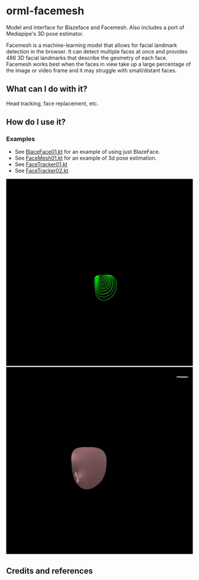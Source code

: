 # orml-facemesh

Model and interface for Blazeface and Facemesh. Also includes a port of Mediapipe's 3D pose estimator.

Facemesh is a machine-learning model that allows for facial landmark detection in the browser. It can detect multiple faces at once and provides 486 3D facial landmarks that describe the geometry of each face. Facemesh works best when the faces in view take up a large percentage of the image or video frame and it may struggle with small/distant faces.

## What can I do with it?

Head tracking, face replacement, etc.

## How do I use it?

### Examples
* See [BlaceFace01.kt](src/demo/kotlin/BlazeFace01.kt) for an example of using just BlazeFace.
* See [FaceMesh01.kt](src/demo/kotlin/FaceMesh01.kt) for an example of 3d pose estimation. 
* See [FaceTracker01.kt](src/demo/kotlin/FaceTracker01.kt)
* See [FaceTracker02.kt](src/demo/kotlin/FaceTracker01.kt)

![tunnel-01](images/tunnel-01.gif)
![complex-01](images/complex-01.gif)

## Credits and references
